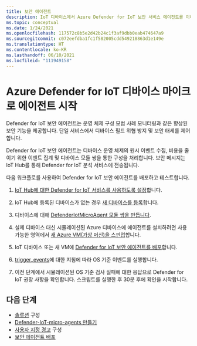 ```yaml
---
title: 보안 에이전트
description: IoT 디바이스에서 Azure Defender for IoT 보안 서비스 에이전트를 이해, 구성, 배포, 사용하는 방법을 시작하세요.
ms.topic: conceptual
ms.date: 1/24/2021
ms.openlocfilehash: 117572c8b5e2d42b24c1f3af9dbb0eab474647a9
ms.sourcegitcommit: c072eefdba1fc1f582005cdd549218863d1e149e
ms.translationtype: HT
ms.contentlocale: ko-KR
ms.lasthandoff: 06/10/2021
ms.locfileid: "111949158"
---
```

# <a name="get-started-with-azure-defender-for-iot-device-micro-agents"></a>Azure Defender for IoT 디바이스 마이크로 에이전트 시작

Defender for IoT 보안 에이전트는 운영 체제 구성 모범 사례 모니터링과 같은 향상된 보안 기능을 제공합니다. 단일 서비스에서 디바이스 필드 위협 방지 및 보안 태세를 제어합니다.

Defender for IoT 보안 에이전트는 디바이스 운영 체제의 원시 이벤트 수집, 비용을 줄이기 위한 이벤트 집계 및 디바이스 모듈 쌍을 통한 구성을 처리합니다. 보안 메시지는 IoT Hub를 통해 Defender for IoT 분석 서비스에 전송됩니다.

다음 워크플로를 사용하여 Defender for IoT 보안 에이전트를 배포하고 테스트합니다.

1. [IoT Hub에 대한 Defender for IoT 서비스를 사용하도록 설정](quickstart-onboard-iot-hub.md)합니다.

1. IoT Hub에 등록된 디바이스가 없는 경우 [새 디바이스를 등록](/previous-versions/azure/iot-accelerators/iot-accelerators-device-simulation-overview)합니다.

1. 디바이스에 대해 [DefenderIotMicroAgent 모듈 쌍을 만듭니다](quickstart-create-micro-agent-module-twin.md).

1. 실제 디바이스 대신 시뮬레이션된 Azure 디바이스에 에이전트를 설치하려면 사용 가능한 영역에서 [새 Azure VM(가상 머신)을 스핀업](../virtual-machines/linux/quick-create-portal.md)합니다.

1. IoT 디바이스 또는 새 VM에 [Defender for IoT 보안 에이전트를 배포](how-to-deploy-linux-cs.md)합니다.

1. [trigger_events](https://aka.ms/iot-security-github-trigger-events)에 대한 지침에 따라 OS 기준 이벤트를 실행합니다.

1. 이전 단계에서 시뮬레이션된 OS 기준 검사 실패에 대한 응답으로 Defender for IoT 권장 사항을 확인합니다. 스크립트를 실행한 후 30분 후에 확인을 시작합니다.

## <a name="next-steps"></a>다음 단계

- [솔루션](quickstart-configure-your-solution.md) 구성
- [Defender-IoT-micro-agents 만들기](quickstart-create-security-twin.md)
- [사용자 지정 경고](quickstart-create-custom-alerts.md) 구성
- [보안 에이전트 배포](how-to-deploy-agent.md)